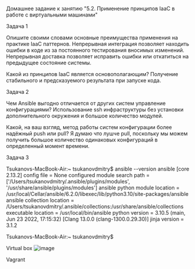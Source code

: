 Домашнее задание к занятию "5.2. Применение принципов IaaC в работе с виртуальными машинами"

Задача 1

Опишите своими словами основные преимущества применения на практике IaaC паттернов.
Непрерывная интеграция позволяет находить ошибки в коде из за постоянного тестирования вносимых изменений. Непрерывная доставка позволяет исправить ошибки или откатиться на предыдущее состояние системы.

Какой из принципов IaaC является основополагающим?
Получение стабильного и предсказуемого результата при запуске кода.

Задача 2

Чем Ansible выгодно отличается от других систем управление конфигурациями?
Использование ssh инфраструктуры без установки дополнительного окружения и большое количество модулей.

Какой, на ваш взгляд, метод работы систем конфигурации более надёжный push или pull?
Я думаю что лушче pull, поскольку мы можем получить большое количество одинаковых конфигураций в определенный момент времени.

Задача 3

Tsukanovs-MacBook-Air:~ tsukanovdmitry$ ansible --version
ansible [core 2.13.2]
  config file = None
  configured module search path = ['/Users/tsukanovdmitry/.ansible/plugins/modules', '/usr/share/ansible/plugins/modules']
  ansible python module location = /usr/local/Cellar/ansible/6.2.0/libexec/lib/python3.10/site-packages/ansible
  ansible collection location = /Users/tsukanovdmitry/.ansible/collections:/usr/share/ansible/collections
  executable location = /usr/local/bin/ansible
  python version = 3.10.5 (main, Jun 23 2022, 17:15:32) [Clang 13.0.0 (clang-1300.0.29.30)]
  jinja version = 3.1.2
  
Tsukanovs-MacBook-Air:~ tsukanovdmitry$ 

Virtual box
![image](https://user-images.githubusercontent.com/75790619/183254979-d4251bfa-df28-400b-8a42-804e3c809185.png)

Vagrant 

